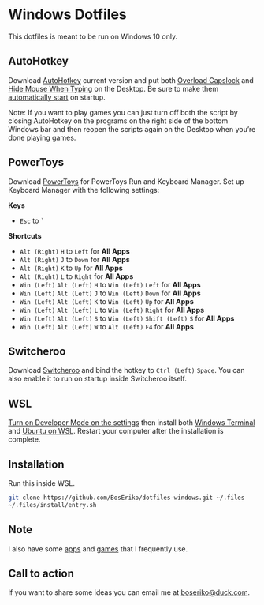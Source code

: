 # Windows Dotfiles
This dotfiles is meant to be run on Windows 10 only.

## AutoHotkey
Download [AutoHotkey](https://www.autohotkey.com/) current version and put both [Overload Capslock](https://gist.github.com/BosEriko/ff2c2543900c3764d2d4985d031e1179) and [Hide Mouse When Typing](https://gist.github.com/BosEriko/b8d5c50e4f466d42ede9845107f9af2b) on the Desktop. Be sure to make them [automatically start](https://stackhowto.com/how-to-run-autohotkey-script-on-startup-windows-10/) on startup.

Note: If you want to play games you can just turn off both the script by closing AutoHotkey on the programs on the right side of the bottom Windows bar and then reopen the scripts again on the Desktop when you’re done playing games.

## PowerToys
Download [PowerToys](https://apps.microsoft.com/store/detail/microsoft-powertoys/XP89DCGQ3K6VLD) for PowerToys Run and Keyboard Manager. Set up Keyboard Manager with the following settings:

**Keys**
- `Esc` to `` ` ``

**Shortcuts**
- `Alt (Right)` `H` to `Left` for **All Apps**
- `Alt (Right)` `J` to `Down` for **All Apps**
- `Alt (Right)` `K` to `Up` for **All Apps**
- `Alt (Right)` `L` to `Right` for **All Apps**
- `Win (Left)` `Alt (Left)` `H` to `Win (Left)` `Left` for **All Apps**
- `Win (Left)` `Alt (Left)` `J` to `Win (Left)` `Down` for **All Apps**
- `Win (Left)` `Alt (Left)` `K` to `Win (Left)` `Up` for **All Apps**
- `Win (Left)` `Alt (Left)` `L` to `Win (Left)` `Right` for **All Apps**
- `Win (Left)` `Alt (Left)` `S` to `Win (Left)` `Shift (Left)` `S` for **All Apps**
- `Win (Left)` `Alt (Left)` `W` to `Alt (Left)` `F4` for **All Apps**

## Switcheroo
Download [Switcheroo](https://github.com/kvakulo/Switcheroo) and bind the hotkey to `Ctrl (Left)` `Space`. You can also enable it to run on startup inside Switcheroo itself.

## WSL
[Turn on Developer Mode on the settings](https://www.howtogeek.com/292914/what-is-developer-mode-in-windows-10/) then install both [Windows Terminal](https://apps.microsoft.com/store/detail/windows-terminal/9N0DX20HK701) and [Ubuntu on WSL](https://ubuntu.com/tutorials/install-ubuntu-on-wsl2-on-windows-10#1-overview). Restart your computer after the installation is complete.

## Installation
Run this inside WSL.
``` sh
git clone https://github.com/BosEriko/dotfiles-windows.git ~/.files
~/.files/install/entry.sh
```

## Note
I also have some [apps](markdown/apps.md) and [games](markdown/games.md) that I frequently use.

## Call to action
If you want to share some ideas you can email me at boseriko@duck.com.
